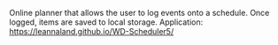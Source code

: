 Online planner that allows the user to log events onto a schedule. Once logged, items are saved to local storage. 
 Application: https://leannaland.github.io/WD-Scheduler5/
